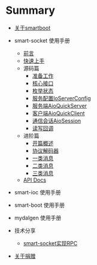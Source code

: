 # Summary

* [关于smartboot](README.md)

* smart-socket 使用手册
    * [前言](smart-socket/README.md)
    * [快速上手](smart-socket/quickStart.md)
    * 源码篇
      *  [准备工作](smart-socket/first/1-ready.md)
      *  [核心接口](smart-socket/first/2-core-interface.md)
      *  [枚举状态](smart-socket/first/3-enum.md)
      *  [服务配置IoServerConfig](smart-socket/first/4-IoServerConfig.md)
      *  [服务端AioQuickServer](smart-socket/first/5-AioQuickServer.md)
      *  [客户端AioQuickClient](smart-socket/first/6-AioQuickClient.md)
      *  [通信会话AioSession](smart-socket/first/7-AioSession.md)
      *  [读写回调](smart-socket/first/8-CompletionHandler.md)
    * 进阶篇
      *  [开篇概述](smart-socket/second/readme.md)
      *  [协议解码器](smart-socket/second/2-decoder.md)
      *  [一类消息](smart-socket/second/3-type-one.md)
      *  [二类消息](smart-socket/second/4-type-two.md)
      *  [三类消息](smart-socket/second/5-type-three.md)
    * [API Docs](https://smartboot.github.io/smart-socket/apidocs/index.html)

* smart-ioc 使用手册
* smart-boot 使用手册
* mydalgen 使用手册
* 技术分享
    *   [smart-socket实现RPC](share/rpc/smart-socket-rpc.md)
* [关于捐赠](donation.md)